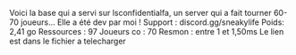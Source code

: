 Voici la base qui a servi sur lsconfidentialfa, un server qui a fait tourner 60-70 joueurs... Elle a été dev par moi ! Support : discord.gg/sneakylife
Poids: 2,41 go
Ressources : 97 
Joueurs co : 70
Resmon : entre 1 et 1,50ms
Le lien est dans le fichier a telecharger
